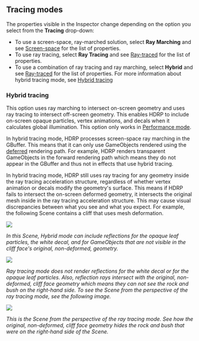 ## Tracing modes

The properties visible in the Inspector change depending on the option you select from the **Tracing** drop-down:

- To use a screen-space, ray-marched solution, select **Ray Marching** and see [Screen-space](#screen-space) for the list of properties.
- To use ray tracing, select **Ray Tracing** and see [Ray-traced](#ray-traced) for the list of properties.
- To use a combination of ray tracing and ray marching, select **Hybrid** and see [Ray-traced](#ray-traced) for the list of properties. For more information about hybrid tracing mode, see [Hybrid tracing](#hybrid-tracing)

### Hybrid tracing

This option uses ray marching to intersect on-screen geometry and uses ray tracing to intersect off-screen geometry. This enables HDRP to include on-screen opaque particles, vertex animations, and decals when it calculates global illumination. This option only works in [Performance mode](../Ray-Tracing-Getting-Started.md#ray-tracing-mode).

In hybrid tracing mode, HDRP processes screen-space ray marching in the GBuffer. This means that it can only use GameObjects rendered using the [deferred](../Forward-And-Deferred-Rendering.md) rendering path. For example, HDRP renders transparent GameObjects in the forward rendering path which means they do not appear in the GBuffer and thus not in effects that use hybrid tracing.

In hybrid tracing mode, HDRP still uses ray tracing for any geometry inside the ray tracing acceleration structure, regardless of whether vertex animation or decals modify the geometry's surface. This means if HDRP fails to intersect the on-screen deformed geometry, it intersects the original mesh inside in the ray tracing acceleration structure. This may cause visual discrepancies between what you see and what you expect. For example, the following Scene contains a cliff that uses mesh deformation.

![](../Images/hybrid-tracing-hybrid.png)

*In this Scene, Hybrid mode can include reflections for the opaque leaf particles, the white decal, and for GameObjects that are not visible in the cliff face's original, non-deformed, geometry.*

![](../Images/hybrid-tracing-ray-traced.png)

*Ray tracing mode does not render reflections for the white decal or for the opaque leaf particles. Also, reflection rays intersect with the original, non-deformed, cliff face geometry which means they can not see the rock and bush on the right-hand side. To see the Scene from the perspective of the ray tracing mode, see the following image.*

![](../Images/hybrid-tracing-ray-traced-no-deform.png)

*This is the Scene from the perspective of the ray tracing mode. See how the original, non-deformed, cliff face geometry hides the rock and bush that were on the right-hand side of the Scene.*
